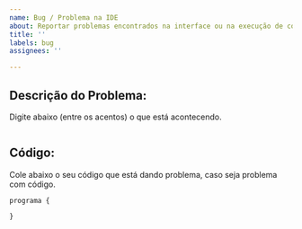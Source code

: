```yaml
---
name: Bug / Problema na IDE
about: Reportar problemas encontrados na interface ou na execução de código
title: ''
labels: bug
assignees: ''

---
```


## Descrição do Problema:

Digite abaixo (entre os acentos) o que está acontecendo.

```

```

## Código:

Cole abaixo o seu código que está dando problema, caso seja problema com código.

```portugol
programa {

}
```
